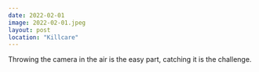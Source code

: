 ```yaml
---
date: 2022-02-01
image: 2022-02-01.jpeg
layout: post
location: "Killcare"
---
```


Throwing the camera in the air is the easy part, catching it is the challenge.
